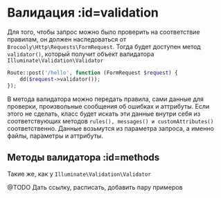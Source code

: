 # Валидация :id=validation

Для того, чтобы запрос можно было проверить на соответствие правилам, он должен наследоваться от `Brocooly\Http\Requests\FormRequest`. Тогда будет доступен метод `validator()`, который получит объект валидатора `Illuminate\Validation\Validator`

```php
Route::post('/hello', function (FormRequest $request) {
    dd($request->validator());
});
```

В метода валидатора можно передать правила, сами данные для проверки, произвольные сообщения об ошибках и аттрибуты. Если этого не сделать, класс будет искать эти данные внутри себя из соответствующих методов `rules(), messages() и customAttributes()` соответственно. Данные возьмутся из параметра запроса, а именно файлы, параметры и аттрибуты.

## Методы валидатора :id=methods

Такие же, как у `Illuminate\Validation\Validator`

@TODO Дать ссылку, расписать, добавить пару примеров